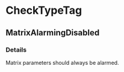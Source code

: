 ﻿---  
uid: Validator_2_37_5  
---

# CheckTypeTag

## MatrixAlarmingDisabled

### Details

Matrix parameters should always be alarmed.
